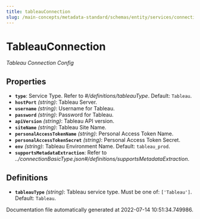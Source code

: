 ```yaml
---
title: tableauConnection
slug: /main-concepts/metadata-standard/schemas/entity/services/connections/dashboard/tableauconnection
---
```


# TableauConnection

*Tableau Connection Config*

## Properties

- **`type`**: Service Type. Refer to *#/definitions/tableauType*. Default: `Tableau`.
- **`hostPort`** *(string)*: Tableau Server.
- **`username`** *(string)*: Username for Tableau.
- **`password`** *(string)*: Password for Tableau.
- **`apiVersion`** *(string)*: Tableau API version.
- **`siteName`** *(string)*: Tableau Site Name.
- **`personalAccessTokenName`** *(string)*: Personal Access Token Name.
- **`personalAccessTokenSecret`** *(string)*: Personal Access Token Secret.
- **`env`** *(string)*: Tableau Environment Name. Default: `tableau_prod`.
- **`supportsMetadataExtraction`**: Refer to *../connectionBasicType.json#/definitions/supportsMetadataExtraction*.
## Definitions

- **`tableauType`** *(string)*: Tableau service type. Must be one of: `['Tableau']`. Default: `Tableau`.


Documentation file automatically generated at 2022-07-14 10:51:34.749986.
